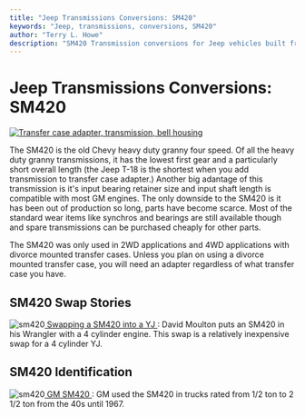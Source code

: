 ```yaml
---
title: "Jeep Transmissions Conversions: SM420"
keywords: "Jeep, transmissions, conversions, SM420"
author: "Terry L. Howe"
description: "SM420 Transmission conversions for Jeep vehicles built from 1941 until the present including military, CJ, YJ, TJ, and other models."
---
```

# Jeep Transmissions Conversions: SM420

[![Transfer case adapter, transmission, bell housing](../../../img/transmission/updates/sm420yj/trans20_.jpg)](../../../img/transmission/updates/sm420yj/trans20.jpg) 

The SM420 is the old Chevy heavy duty granny four speed. Of all the heavy duty granny transmissions, it has the lowest first gear and a particularly short overall length (the Jeep T-18 is the shortest when you add transmission to transfer case adapter.) Another big adantage of this transmission is it's input bearing retainer size and input shaft length is compatible with most GM engines. The only downside to the SM420 is it has been out of production so long, parts have become scarce. Most of the standard wear items like synchros and bearings are still available though and spare transmissions can be purchased cheaply for other parts.

The SM420 was only used in 2WD applications and 4WD applications with divorce mounted transfer cases. Unless you plan on using a divorce mounted transfer case, you will need an adapter regardless of what transfer case you have.

## SM420 Swap Stories

![sm420](../../../img/transmission/updates/sm420yj/trans20_.jpg)[ Swapping a SM420 into a YJ ](/transmission/upgrades/sm420yj/): David Moulton puts an SM420 in his Wrangler with a 4 cylinder engine. This swap is a relatively inexpensive swap for a 4 cylinder YJ. 

## SM420 Identification

![sm420](../../../img/transmission/updates/sm420/4202_.jpg)[ GM SM420 ](/transmission/upgrades/gm/gmsm420id.md): GM used the SM420 in trucks rated from 1/2 ton to 2 1/2 ton from the 40s until 1967.